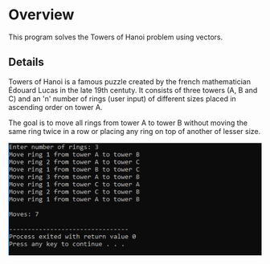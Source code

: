 # Overview
This program solves the Towers of Hanoi problem using vectors.

## Details
Towers of Hanoi is a famous puzzle created by the french mathematician Édouard Lucas in the late 19th centuty. It consists of three towers (A, B and C) and an 'n' number of rings (user input) of different sizes placed in ascending order on tower A.

The goal is to move all rings from tower A to tower B without moving the same ring twice in a row or placing any ring on top of another of lesser size.

![](https://github.com/walmonte/Towers-of-Hanoi/blob/master/capture.PNG)
